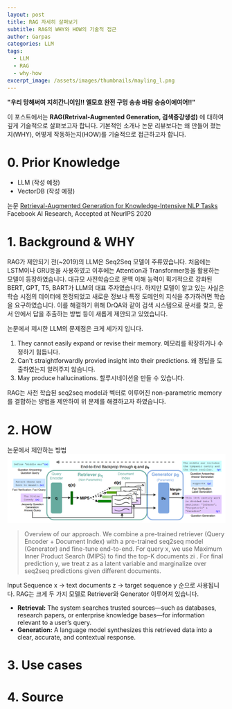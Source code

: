 ```yaml
---
layout: post
title: RAG 자세히 살펴보기
subtitle: RAG의 WHY와 HOW의 기술적 접근
author: Garpas
categories: LLM
tags:
  - LLM
  - RAG
  - why-how
excerpt_image: /assets/images/thumbnails/mayling_l.png
---
```

**"우리 망해써여 지히간니이임!! 엘모호 완전 구멍 송송 바람 숭숭이에여어!!"**

이 포스트에서는 **RAG(Retrival-Augmented Generation, 검색증강생성)** 에 대하여 깊게 기술적으로 살펴보고자 합니다. 기본적인 소개나 논문 리뷰보다는 왜 만들어 졌는지(WHY), 어떻게 작동하는지(HOW)를 기술적으로 접근하고자 합니다.

# 0. Prior Knowledge
- LLM (작성 예정)
- VectorDB (작성 예정)

논문 [Retrieval-Augmented Generation for Knowledge-Intensive NLP Tasks](https://arxiv.org/abs/2005.11401)
Facebook AI Research, Accepted at NeurIPS 2020
# 1. Background & WHY
RAG가 제안되기 전(~2019)의 LLM은 Seq2Seq 모델이 주류였습니다. 처음에는 LSTM이나 GRU등을 사용하였고 이후에는 Attention과 Transformer등을 활용하는 모델이 등장하였습니다. 대규모 사전학습으로 문맥 이해 능력이 획기적으로 강화된 BERT, GPT, T5, BART가 LLM의 대표 주자였습니다. 하지만 모델이 알고 있는 사실은 학습 시점의 데이터에 한정되었고 새로운 정보나 특정 도메인의 지식을 추가하려면 학습을 요구하였습니다.
이를 해결하기 위해 DrQA와 같이 검색 시스템으로 문서를 찾고, 문서 안에서 답을 추출하는 방법 등이 새롭게 제안되고 있었습니다.

논문에서 제시한 LLM의 문제점은 크게 세가지 입니다.
1. They cannot easily expand or revise their memory. 메모리를 확장하거나 수정하기 힘듭니다.
2. Can't straightforwardly provied insight into their predictions. 왜 정답을 도출하였는지 알려주지 않습니다.
3. May produce hallucinations. 할루시네이션을 만들 수 있습니다.

RAG는 사전 학습된 seq2seq model과 벡터로 이루어진 non-parametric memory를 결합하는 방법을 제안하여 위 문제를 해결하고자 하였습니다.
# 2. HOW
논문에서 제안하는 방법
![RAG 모델 구조](/assets/images/post_image/rag-overall-structure.png)
>Overview of our approach. We combine a pre-trained retriever (Query Encoder + Document Index) with a pre-trained seq2seq model (Generator) and fine-tune end-to-end. For query x, we use Maximum Inner Product Search (MIPS) to find the top-K documents zi . For final prediction y, we treat z as a latent variable and marginalize over seq2seq predictions given different documents.

Input Sequence x -> text documents z -> target sequence y 순으로 사용됩니다. RAG는 크게 두 가지 모델로 Retriever와 Generator 이루어져 있습니다.
- **Retrieval:** The system searches trusted sources—such as databases, research papers, or enterprise knowledge bases—for information relevant to a user’s query.
- **Generation:** A language model synthesizes this retrieved data into a clear, accurate, and contextual response.
# 3. Use cases

# 4. Source